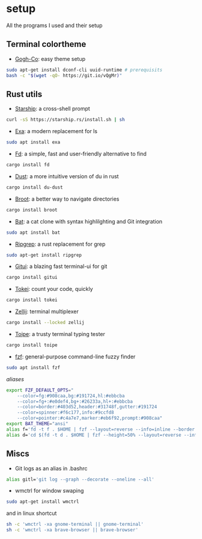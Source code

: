 # setup
All the programs I used and their setup

## Terminal colortheme
- [Gogh-Co](https://github.com/Gogh-Co/Gogh): easy theme setup
```bash
sudo apt-get install dconf-cli uuid-runtime # prerequisits
bash -c "$(wget -qO- https://git.io/vQgMr)"
```

## Rust utils
- [Starship](https://starship.rs/): a cross-shell prompt
```bash
curl -sS https://starship.rs/install.sh | sh
```
- [Exa](https://the.exa.website/): a modern replacement for ls
```bash
sudo apt install exa
```
- [Fd](https://github.com/sharkdp/fd): a simple, fast and user-friendly alternative to find
```bash
cargo install fd
```
- [Dust](https://github.com/bootandy/dust): a more intuitive version of du in rust
```bash
cargo install du-dust
```
- [Broot](https://github.com/Canop/broot): a better way to navigate directories
```bash
cargo install broot
```
- [Bat](https://github.com/sharkdp/bat): a cat clone with syntax highlilghting and Git integration
```bash
sudo apt install bat
```
- [Ripgrep](https://github.com/BurntSushi/ripgrep): a rust replacement for grep
```bash
sudo apt-get install ripgrep
```
- [Gitui](https://github.com/extrawurst/gitui): a blazing fast terminal-ui for git
```bash
cargo install gitui
```
- [Tokei](https://github.com/XAMPPRocky/tokei): count your code, quickly
```bash
cargo install tokei
```
- [Zellij](https://github.com/zellij-org/zellij): terminal multiplexer
```bash
cargo install --locked zellij
```
- [Toipe](https://github.com/Samyak2/toipe): a trusty terminal typing tester
```bash
cargo install toipe
```
- [fzf](https://github.com/junegunn/fzf): general-purpose command-line fuzzy finder
```bash
sudo apt install fzf
```
*aliases*
```bash
export FZF_DEFAULT_OPTS="
	--color=fg:#908caa,bg:#191724,hl:#ebbcba
	--color=fg+:#e0def4,bg+:#26233a,hl+:#ebbcba
	--color=border:#403d52,header:#31748f,gutter:#191724
	--color=spinner:#f6c177,info:#9ccfd8
	--color=pointer:#c4a7e7,marker:#eb6f92,prompt:#908caa"
export BAT_THEME="ansi"
alias f='fd -t f . $HOME | fzf --layout=reverse --info=inline --border --margin=1 --padding=1 --preview "batcat -n --color=always {}" | xargs -r nvim'
alias d='cd $(fd -t d . $HOME | fzf --height=50% --layout=reverse --info=inline --border --margin=1 --padding=1)'
```
## Miscs
- Git logs as an alias in .bashrc
```bash
alias gitl='git log --graph --decorate --oneline --all'
  ```
- wmctrl for window swaping
```bash
sudo apt-get install wmctrl
```
and in linux shortcut
```bash
sh -c 'wmctrl -xa gnome-terminal || gnome-terminal'
sh -c 'wmctrl -xa brave-browser || brave-browser'
```
